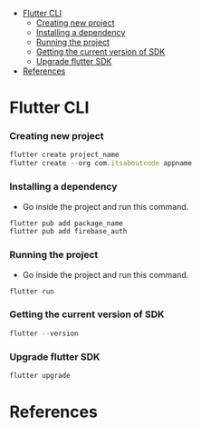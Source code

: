 - [Flutter CLI](#flutter-cli)
    - [Creating new project](#creating-new-project)
    - [Installing a dependency](#installing-a-dependency)
    - [Running the project](#running-the-project)
    - [Getting the current version of SDK](#getting-the-current-version-of-sdk)
    - [Upgrade flutter SDK](#upgrade-flutter-sdk)
- [References](#references)

# Flutter CLI

### Creating new project

```js
flutter create project_name
flutter create --org com.itsaboutcode appname
```

### Installing a dependency

- Go inside the project and run this command.

```js
flutter pub add package_name
flutter pub add firebase_auth
```

### Running the project

- Go inside the project and run this command.

```js
flutter run
```


### Getting the current version of SDK

```js
flutter --version
```

### Upgrade flutter SDK

```js
flutter upgrade
```


# References

